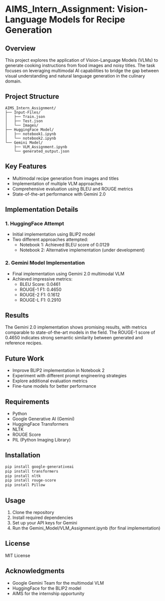 # AIMS_Intern_Assignment: Vision-Language Models for Recipe Generation

## Overview
This project explores the application of Vision-Language Models (VLMs) to generate cooking instructions from food images and noisy titles. The task focuses on leveraging multimodal AI capabilities to bridge the gap between visual understanding and natural language generation in the culinary domain.

## Project Structure
```
AIMS_Intern_Assignment/
├── Input-Files/
│   ├── Train.json
│   ├── Test.json
│   └── Images/
├── HuggingFace Model/
│   ├── notebook1.ipynb
│   └── notebook2.ipynb
└── Gemini Model/
    ├── VLM_Assignment.ipynb
    └── generated_output.json
```

## Key Features
- Multimodal recipe generation from images and titles
- Implementation of multiple VLM approaches
- Comprehensive evaluation using BLEU and ROUGE metrics
- State-of-the-art performance with Gemini 2.0

## Implementation Details

### 1. HuggingFace Attempt
- Initial implementation using BLIP2 model
- Two different approaches attempted:
  - Notebook 1: Achieved BLEU score of 0.0129
  - Notebook 2: Alternative implementation (under development)

### 2. Gemini Model Implementation
- Final implementation using Gemini 2.0 multimodal VLM
- Achieved impressive metrics:
  - BLEU Score: 0.0461
  - ROUGE-1 F1: 0.4650
  - ROUGE-2 F1: 0.1612
  - ROUGE-L F1: 0.2910

## Results
The Gemini 2.0 implementation shows promising results, with metrics comparable to state-of-the-art models in the field. The ROUGE-1 score of 0.4650 indicates strong semantic similarity between generated and reference recipes.

## Future Work
- Improve BLIP2 implementation in Notebook 2
- Experiment with different prompt engineering strategies
- Explore additional evaluation metrics
- Fine-tune models for better performance

## Requirements
- Python 
- Google Generative AI (Gemini)
- HuggingFace Transformers
- NLTK
- ROUGE Score
- PIL (Python Imaging Library)

## Installation
```bash
pip install google-generativeai
pip install transformers
pip install nltk
pip install rouge-score
pip install Pillow
```

## Usage
1. Clone the repository
2. Install required dependencies
3. Set up your API keys for Gemini
4. Run the Gemini_Model/VLM_Assignment.ipynb (for final implementation)

## License
MIT License 

## Acknowledgments
- Google Gemini Team for the multimodal VLM
- HuggingFace for the BLIP2 model
- AIMS for the internship opportunity 

